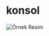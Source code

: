 # konsol
<img src="https://bilgisayarbilim.com/wp-content/uploads/2019/12/Y%C4%B1lan-Oyunu-800x445.png" alt="Örnek Resim"/>